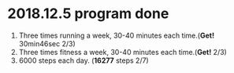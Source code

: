 # 2018.12.5 program  done



1. Three times running a week, 30-40 minutes each time.(**Get!** 30min46sec 2/3)
2. Three times fitness a week, 30-40 minutes each time.(**Get!** 2/3)
3. 6000 steps each day. (**16277** steps 2/7)

